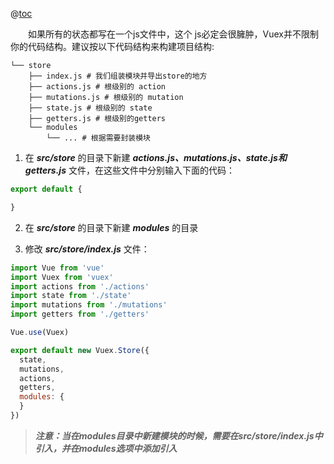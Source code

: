 @[toc](Vuex项目路径配置)

&emsp;&emsp;如果所有的状态都写在一个js文件中，这个 js必定会很臃肿，Vuex并不限制你的代码结构。建议按以下代码结构来构建项目结构:

```text
└── store 
    ├── index.js # 我们组装模块并导出store的地方 
    ├── actions.js # 根级别的 action 
    ├── mutations.js # 根级别的 mutation 
    ├── state.js # 根级别的 state
    ├── getters.js # 根级别的getters
    └── modules
        └── ... # 根据需要封装模块
```

1. 在 *__src/store__* 的目录下新建 *__actions.js、mutations.js、state.js和getters.js__* 文件，在这些文件中分别输入下面的代码：

```javascript
export default {

}
```

2. 在 *__src/store__* 的目录下新建 *__modules__* 的目录

3. 修改 *__src/store/index.js__* 文件：

```javascript
import Vue from 'vue'
import Vuex from 'vuex'
import actions from './actions'
import state from './state'
import mutations from './mutations'
import getters from './getters'

Vue.use(Vuex)

export default new Vuex.Store({
  state,
  mutations,
  actions,
  getters,
  modules: {
  }
})
```

> *__注意：当在modules目录中新建模块的时候，需要在src/store/index.js中引入，并在modules选项中添加引入__*